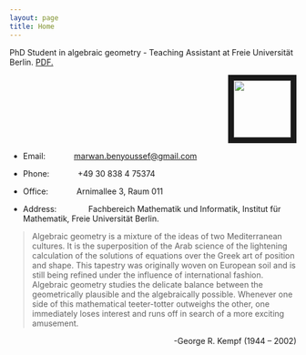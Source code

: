 ```yaml
---
layout: page
title: Home
---
```

PhD Student in algebraic geometry - Teaching Assistant at Freie Universität Berlin. <a href="marwnaus.github.io/document/cv-math-4.0.pdf" target="_blank">PDF.</a>

<p align="right">
<img src="https://images.unsplash.com/photo-1415604934674-561df9abf539?ixlib=rb-1.2.1&ixid=eyJhcHBfaWQiOjEyMDd9&auto=format&fit=crop&w=2772&q=80" width="100" height="100" border="10"/>
</p>

- Email: &emsp;&emsp;&emsp; marwan.benyoussef@gmail.com

- Phone: &emsp;&emsp;&emsp; +49 30 838 4 75374

- Office: &emsp;&emsp;&emsp; Arnimallee 3, Raum 011

- Address:&emsp;&emsp;&emsp;&emsp;Fachbereich Mathematik und Informatik, Institut für Mathematik, Freie Universität Berlin.
  
> Algebraic geometry is a mixture of the ideas of two Mediterranean cultures. It is the superposition of the Arab science of the lightening calculation of the solutions of equations over the Greek art of position and shape. This tapestry was originally woven on European soil and is still being refined under the influence of international fashion. Algebraic geometry studies the delicate balance between the geometrically plausible and the algebraically possible. Whenever one side of this mathematical teeter-totter outweighs the other, one immediately loses interest and runs off in search of a more exciting amusement.


<p align="right">
-George R. Kempf (1944 – 2002) 
</p>

